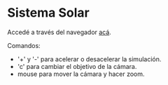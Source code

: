 # Sistema Solar

Accedé a través del navegador [acá](https://tomasarrachea.github.io/sist_solar/).


Comandos:
- '+' y '-' para acelerar o desacelerar la simulación.
- 'c' para cambiar el objetivo de la cámara.
- mouse para mover la cámara y hacer zoom.